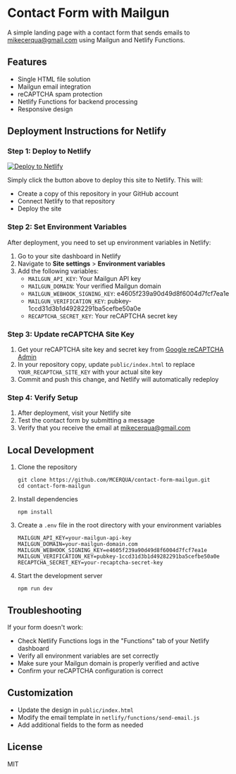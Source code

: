 # Contact Form with Mailgun

A simple landing page with a contact form that sends emails to mikecerqua@gmail.com using Mailgun and Netlify Functions.

## Features

- Single HTML file solution
- Mailgun email integration
- reCAPTCHA spam protection
- Netlify Functions for backend processing
- Responsive design

## Deployment Instructions for Netlify

### Step 1: Deploy to Netlify

[![Deploy to Netlify](https://www.netlify.com/img/deploy/button.svg)](https://app.netlify.com/start/deploy?repository=https://github.com/MCERQUA/contact-form-mailgun)

Simply click the button above to deploy this site to Netlify. This will:
- Create a copy of this repository in your GitHub account
- Connect Netlify to that repository
- Deploy the site

### Step 2: Set Environment Variables

After deployment, you need to set up environment variables in Netlify:

1. Go to your site dashboard in Netlify
2. Navigate to **Site settings** > **Environment variables**
3. Add the following variables:
   - `MAILGUN_API_KEY`: Your Mailgun API key
   - `MAILGUN_DOMAIN`: Your verified Mailgun domain
   - `MAILGUN_WEBHOOK_SIGNING_KEY`: e4605f239a90d49d8f6004d7fcf7ea1e
   - `MAILGUN_VERIFICATION_KEY`: pubkey-1ccd31d3b1d49282291ba5cefbe50a0e
   - `RECAPTCHA_SECRET_KEY`: Your reCAPTCHA secret key

### Step 3: Update reCAPTCHA Site Key

1. Get your reCAPTCHA site key and secret key from [Google reCAPTCHA Admin](https://www.google.com/recaptcha/admin)
2. In your repository copy, update `public/index.html` to replace `YOUR_RECAPTCHA_SITE_KEY` with your actual site key
3. Commit and push this change, and Netlify will automatically redeploy

### Step 4: Verify Setup

1. After deployment, visit your Netlify site
2. Test the contact form by submitting a message
3. Verify that you receive the email at mikecerqua@gmail.com

## Local Development

1. Clone the repository
   ```
   git clone https://github.com/MCERQUA/contact-form-mailgun.git
   cd contact-form-mailgun
   ```

2. Install dependencies
   ```
   npm install
   ```

3. Create a `.env` file in the root directory with your environment variables
   ```
   MAILGUN_API_KEY=your-mailgun-api-key
   MAILGUN_DOMAIN=your-mailgun-domain.com
   MAILGUN_WEBHOOK_SIGNING_KEY=e4605f239a90d49d8f6004d7fcf7ea1e
   MAILGUN_VERIFICATION_KEY=pubkey-1ccd31d3b1d49282291ba5cefbe50a0e
   RECAPTCHA_SECRET_KEY=your-recaptcha-secret-key
   ```

4. Start the development server
   ```
   npm run dev
   ```

## Troubleshooting

If your form doesn't work:
- Check Netlify Functions logs in the "Functions" tab of your Netlify dashboard
- Verify all environment variables are set correctly
- Make sure your Mailgun domain is properly verified and active
- Confirm your reCAPTCHA configuration is correct

## Customization

- Update the design in `public/index.html`
- Modify the email template in `netlify/functions/send-email.js`
- Add additional fields to the form as needed

## License

MIT
